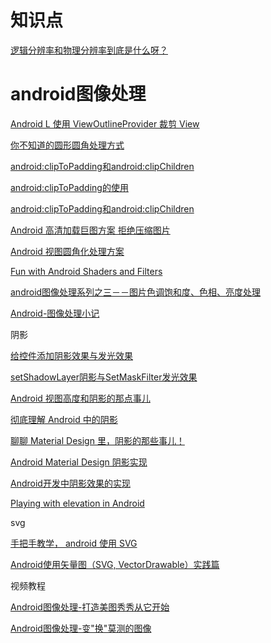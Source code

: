 # 知识点

[逻辑分辨率和物理分辨率到底是什么呀？](https://www.zhihu.com/question/40506180)

# android图像处理

[Android L 使用 ViewOutlineProvider 裁剪 View](https://panda912.com/2017/01/12/Android-L-%E4%BD%BF%E7%94%A8-ViewOutlineProvider-%E8%A3%81%E5%89%AA-View/)

[你不知道的圆形圆角处理方式](https://juejin.im/post/5a7a6bd1f265da4e9c630fa9)

[android:clipToPadding和android:clipChildren](http://www.jcodecraeer.com/a/anzhuokaifa/androidkaifa/2015/0317/2613.html)

[android:clipToPadding的使用](https://blog.csdn.net/wangjiang_qianmo/article/details/54604378)

[android:clipToPadding和android:clipChildren](http://www.jcodecraeer.com/a/anzhuokaifa/androidkaifa/2015/0317/2613.html)

[Android 高清加载巨图方案 拒绝压缩图片](https://blog.csdn.net/lmj623565791/article/details/49300989)

[Android 视图圆角化处理方案](https://www.jianshu.com/p/b24683e29aff?hmsr=toutiao.io&utm_medium=toutiao.io&utm_source=toutiao.io)

[Fun with Android Shaders and Filters](https://chiuki.github.io/android-shaders-filters/#/)

[android图像处理系列之三－－图片色调饱和度、色相、亮度处理](https://blog.csdn.net/sjf0115/article/details/7267063)

[Android-图像处理小记](https://www.jianshu.com/p/9f3726a479b6)

阴影

[给控件添加阴影效果与发光效果](https://blog.csdn.net/harvic880925/article/details/51818489)

[setShadowLayer阴影与SetMaskFilter发光效果](https://www.jianshu.com/p/2f1024f9c554)

[Android 视图高度和阴影的那点事儿](https://yifeng.studio/2017/02/26/android-elevation-and-shadow/)

[彻底理解 Android 中的阴影](https://juejin.im/post/5a93943c5188257a76634c4d)

[聊聊 Material Design 里，阴影的那些事儿！](https://segmentfault.com/a/1190000011809297#articleHeader4)

[Android Material Design 阴影实现](https://www.jianshu.com/p/bcbd0769e7ac)

[Android开发中阴影效果的实现](https://juejin.im/post/5ae1ba4d6fb9a07acc116b8d)

[Playing with elevation in Android](https://blog.usejournal.com/playing-with-elevation-in-android-91af4f3be596)

svg

[手把手教学， android 使用 SVG](https://www.jianshu.com/p/5c81970ddf33)

[Android使用矢量图（SVG, VectorDrawable）实践篇](https://www.jianshu.com/p/0555b8c1d26a)

视频教程

[Android图像处理-打造美图秀秀从它开始](https://www.imooc.com/learn/302)

[Android图像处理-变"换"莫测的图像](https://www.imooc.com/learn/343)












